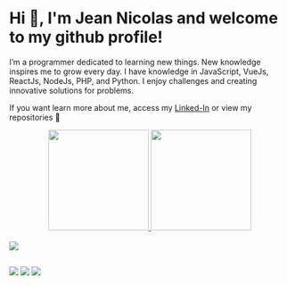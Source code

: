 # Hi 👋, I'm Jean Nicolas and welcome to my github profile!

<p>
  I’m a programmer dedicated to learning new things. New knowledge inspires me to grow every day. I have knowledge in JavaScript, VueJs, ReactJs, NodeJs, PHP, and Python. I enjoy challenges and creating innovative solutions for problems.

  If you want learn more about me, access my <a href="https://www.linkedin.com/in/jeann%C3%ADcolasalmeidavieira/" target="_blank">Linked-In</a> or view my repositories 👀
</p>

<div align="center">
  <a href="https://github.com/DevNick2" />
  <img height="180em" src="https://github-readme-stats.vercel.app/api?username=DevNick2&show_icons=true&theme=dracula&include_all_commits=true" />
  <img height="180em" src="https://github-readme-stats.vercel.app/api/top-langs/?username=DevNick2&layout=donut&langs_count=10&theme=dracula" />
</div>
<div style="display: inline_block"><br>
  <a href="https://skillicons.dev">
    <img src="https://skillicons.dev/icons?i=js,ts,jquery,webpack,vue,nuxtjs,react,nodejs,php,py,laravel,html,sass,bootstrap,cypress,jest,azure,docker,bitbucket" />
  </a>
</div>

##

<div>
  <a href="https://www.instagram.com/jeannicolasav/" target="_blank"><img src="https://img.shields.io/badge/-Instagram-%23E4405F?style=for-the-badge&logo=instagram&logoColor=white" target="_blank"></a>
  <a href = "mailto:jeannicolasav@hotmail.com"><img src="https://img.shields.io/badge/-Gmail-%23333?style=for-the-badge&logo=gmail&logoColor=white" target="_blank"></a>
  <a href="https://www.linkedin.com/in/jeann%C3%ADcolasalmeidavieira/" target="_blank"><img src="https://img.shields.io/badge/-LinkedIn-%230077B5?style=for-the-badge&logo=linkedin&logoColor=white" target="_blank"></a>
</div>
